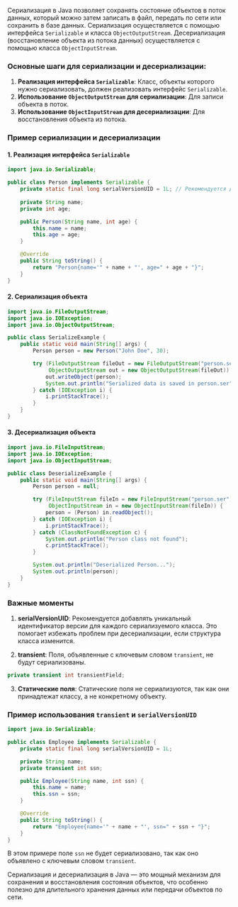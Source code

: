 Сериализация в Java позволяет сохранять состояние объектов в поток данных, который можно затем записать в файл, передать по сети или сохранить в базе данных. Сериализация осуществляется с помощью интерфейса `Serializable` и класса `ObjectOutputStream`. Десериализация (восстановление объекта из потока данных) осуществляется с помощью класса `ObjectInputStream`.

### Основные шаги для сериализации и десериализации:

1. **Реализация интерфейса `Serializable`**: Класс, объекты которого нужно сериализовать, должен реализовать интерфейс `Serializable`.
2. **Использование `ObjectOutputStream` для сериализации**: Для записи объекта в поток.
3. **Использование `ObjectInputStream` для десериализации**: Для восстановления объекта из потока.

### Пример сериализации и десериализации

#### 1. Реализация интерфейса `Serializable`

```java
import java.io.Serializable;

public class Person implements Serializable {
    private static final long serialVersionUID = 1L; // Рекомендуется для сохранения версии класса
    
    private String name;
    private int age;

    public Person(String name, int age) {
        this.name = name;
        this.age = age;
    }

    @Override
    public String toString() {
        return "Person{name='" + name + "', age=" + age + "}";
    }
}
```

#### 2. Сериализация объекта

```java
import java.io.FileOutputStream;
import java.io.IOException;
import java.io.ObjectOutputStream;

public class SerializeExample {
    public static void main(String[] args) {
        Person person = new Person("John Doe", 30);

        try (FileOutputStream fileOut = new FileOutputStream("person.ser");
             ObjectOutputStream out = new ObjectOutputStream(fileOut)) {
            out.writeObject(person);
            System.out.println("Serialized data is saved in person.ser");
        } catch (IOException i) {
            i.printStackTrace();
        }
    }
}
```

#### 3. Десериализация объекта

```java
import java.io.FileInputStream;
import java.io.IOException;
import java.io.ObjectInputStream;

public class DeserializeExample {
    public static void main(String[] args) {
        Person person = null;

        try (FileInputStream fileIn = new FileInputStream("person.ser");
             ObjectInputStream in = new ObjectInputStream(fileIn)) {
            person = (Person) in.readObject();
        } catch (IOException i) {
            i.printStackTrace();
        } catch (ClassNotFoundException c) {
            System.out.println("Person class not found");
            c.printStackTrace();
        }

        System.out.println("Deserialized Person...");
        System.out.println(person);
    }
}
```

### Важные моменты

1. **serialVersionUID**: Рекомендуется добавлять уникальный идентификатор версии для каждого сериализуемого класса. Это помогает избежать проблем при десериализации, если структура класса изменится.
   
2. **transient**: Поля, объявленные с ключевым словом `transient`, не будут сериализованы.

```java
private transient int transientField;
```

3. **Статические поля**: Статические поля не сериализуются, так как они принадлежат классу, а не конкретному объекту.

### Пример использования `transient` и `serialVersionUID`

```java
import java.io.Serializable;

public class Employee implements Serializable {
    private static final long serialVersionUID = 1L;

    private String name;
    private transient int ssn;

    public Employee(String name, int ssn) {
        this.name = name;
        this.ssn = ssn;
    }

    @Override
    public String toString() {
        return "Employee{name='" + name + "', ssn=" + ssn + "}";
    }
}
```

В этом примере поле `ssn` не будет сериализовано, так как оно объявлено с ключевым словом `transient`.

Сериализация и десериализация в Java — это мощный механизм для сохранения и восстановления состояния объектов, что особенно полезно для длительного хранения данных или передачи объектов по сети.